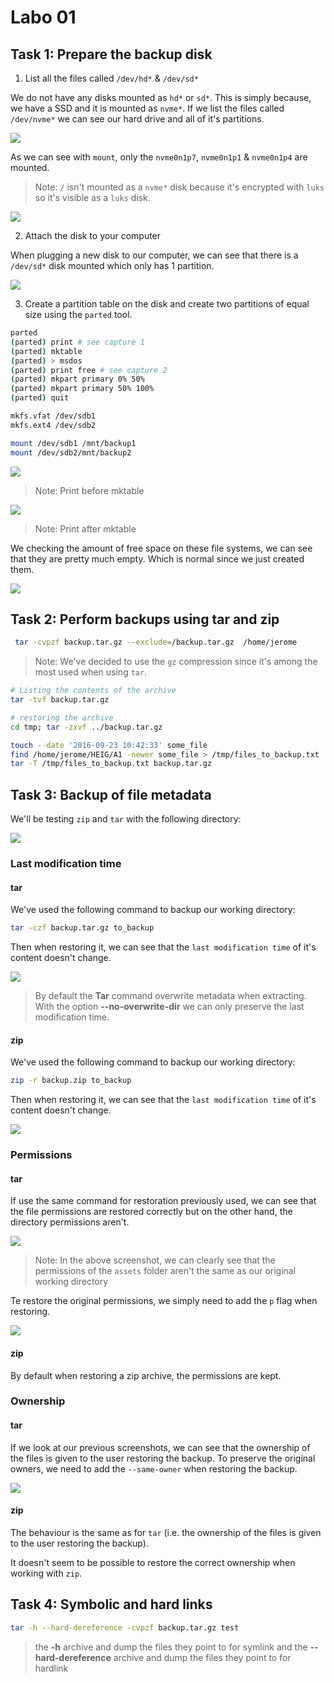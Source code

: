 # Labo 01

## Task 1: Prepare the backup disk

1. List all the files called `/dev/hd*` & `/dev/sd*`

We do not have any disks mounted as `hd*` or `sd*`. This is simply because, we have a SSD and it is mounted as `nvme*`. If we list the files called `/dev/nvme*` we can see our hard drive and all of it's partitions.

![](./img/withUsb.png)

As we can see with `mount`, only the `nvme0n1p7`, `nvme0n1p1` & `nvme0n1p4` are mounted.

> Note: `/` isn't mounted as a `nvme*` disk because it's encrypted with `luks` so it's visible as a `luks` disk.

![](img/mount.png)

2. Attach the disk to your computer

When plugging a new disk to our computer, we can see that there is a `/dev/sd*` disk mounted which only has 1 partition.

![](img/withUsb.png)

3. Create a partition table on the disk and create two partitions of equal size using the `parted` tool.

```sh
parted 
(parted) print # see capture 1
(parted) mktable
(parted) > msdos
(parted) print free # see capture 2
(parted) mkpart primary 0% 50%
(parted) mkpart primary 50% 100%
(parted) quit

mkfs.vfat /dev/sdb1
mkfs.ext4 /dev/sdb2

mount /dev/sdb1 /mnt/backup1
mount /dev/sdb2/mnt/backup2
```

![](img/parted_print_1.png)

> Note: Print before mktable

![](img/parted_print_2.png)

> Note: Print after mktable

We checking the amount of free space on these file systems, we can see that they are pretty much empty. Which is normal since we just created them.

![](./img/df.png)

## Task 2: Perform backups using tar and zip

```sh
 tar -cvpzf backup.tar.gz --exclude=/backup.tar.gz  /home/jerome
```

> Note: We've decided to use the `gz` compression since it's among the most used when using `tar`.

```sh
# Listing the contents of the archive
tar -tvf backup.tar.gz
```

```sh
# restoring the archive
cd tmp; tar -zxvf ../backup.tar.gz
```

```bash
touch --date '2016-09-23 10:42:33' some_file
find /home/jerome/HEIG/A1 -newer some_file > /tmp/files_to_backup.txt
tar -T /tmp/files_to_backup.txt backup.tar.gz
```

## Task 3: Backup of file metadata

We'll be testing `zip` and `tar` with the following directory:

![](img/tar_n_zip_workdir.png)

### Last modification time

#### tar

We've used the following command to backup our working directory:

```bash
tar -czf backup.tar.gz to_backup
```

Then when restoring it, we can see that the `last modification time` of it's content doesn't change.

![](img/tar_lastmodif.png)



> By default the **Tar** command overwrite metadata when extracting. With the option **--no-overwrite-dir** we can only preserve the last modification time. 

#### zip

We've used the following command to backup our working directory:

```bash
zip -r backup.zip to_backup
```

Then when restoring it, we can see that the `last modification time` of it's content doesn't change.

![](img/zip_lastmodif.png)

### Permissions

#### tar

If use the same command for restoration previously used, we can see that the file permissions are restored correctly but on the other hand, the directory permissions aren't.

![](img/tar_permissions.png)

> Note: In the above screenshot, we can clearly see that the permissions of the `assets` folder aren't the same as our original working directory

Te restore the original permissions, we simply need to add the `p` flag when restoring.

![](img/tar_permissions_saved.png)

#### zip

By default when restoring a zip archive, the permissions are kept.

### Ownership

#### tar

If we look at our previous screenshots, we can see that the ownership of the files is given to the user restoring the backup. To preserve the original owners, we need to add the `--same-owner` when restoring the backup.

![](img/tar_ownership.png)

#### zip

The behaviour is the same as for `tar` (i.e. the ownership of the files is given to the user restoring the backup).

It doesn't seem to be possible to restore the correct ownership when working with `zip`.

## Task 4: Symbolic and hard links

```sh
tar -h --hard-dereference -cvpzf backup.tar.gz test
```

> the **-h** archive and dump the files they point to for symlink and the **--hard-dereference** archive and dump the files they point to for hardlink 
